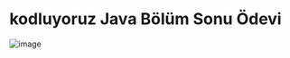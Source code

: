 # kodluyoruz Java Bölüm Sonu Ödevi 

![image](https://user-images.githubusercontent.com/60480896/152782576-82ab1581-49f7-4680-a053-a4a72ee2b8bd.png)
